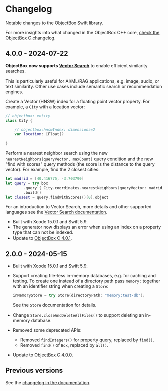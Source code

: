 # Changelog

Notable changes to the ObjectBox Swift library.

For more insights into what changed in the ObjectBox C++ core, [check the ObjectBox C changelog](https://github.com/objectbox/objectbox-c/blob/main/CHANGELOG.md).

## 4.0.0 - 2024-07-22

**ObjectBox now supports [Vector Search](https://docs.objectbox.io/ann-vector-search)** to enable efficient similarity searches.

This is particularly useful for AI/ML/RAG applications, e.g. image, audio, or text similarity. Other use cases include semantic search or recommendation engines.

Create a Vector (HNSW) index for a floating point vector property. For example, a `City` with a location vector:

```swift
// objectbox: entity
class City {

    // objectbox:hnswIndex: dimensions=2
    var location: [Float]?
    
}
```

Perform a nearest neighbor search using the new `nearestNeighbors(queryVector, maxCount)` query condition and the new "find with scores" query methods (the score is the distance to the query vector). For example, find the 2 closest cities:

```swift
let madrid = [40.416775, -3.703790]
let query = try box
        .query { City.coordinates.nearestNeighbors(queryVector: madrid, maxCount: 2) }
        .build()
let closest = query.findWithScores()[0].object
```

For an introduction to Vector Search, more details and other supported languages see the [Vector Search documentation](https://docs.objectbox.io/ann-vector-search).

- Built with Xcode 15.0.1 and Swift 5.9.
- The generator now displays an error when using an index on a property type that can not be indexed.
- Update to [ObjectBox C 4.0.1](https://github.com/objectbox/objectbox-c/releases/tag/v4.0.1).

## 2.0.0 - 2024-05-15

- Built with Xcode 15.0.1 and Swift 5.9.
- Support creating file-less in-memory databases, e.g. for caching and testing. To create one instead of a directory path pass `memory:` together with an identifier string when creating a `Store`:

  ```swift
  inMemoryStore = try Store(directoryPath: "memory:test-db");
  ```

  See the `Store` documentation for details.
- Change `Store.closeAndDeleteAllFiles()` to support deleting an in-memory database.
- Removed some deprecated APIs:
  - Removed `findIntegers()` for property query, replaced by `find()`.
  - Removed `find()` of `Box`, replaced by `all()`.
- Update to [ObjectBox C 4.0.0](https://github.com/objectbox/objectbox-c/releases/tag/v4.0.0).

## Previous versions

See the [changelog in the documentation](https://swift.objectbox.io/).
